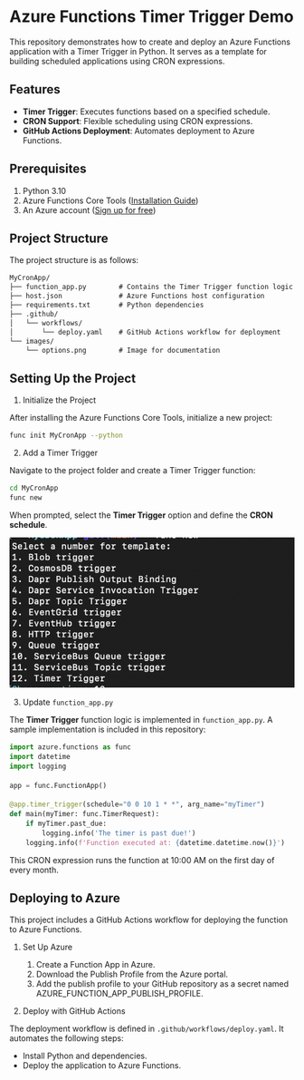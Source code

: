 # Azure Functions Timer Trigger Demo

This repository demonstrates how to create and deploy an Azure Functions application with a Timer Trigger in Python. It serves as a template for building scheduled applications using CRON expressions.

## Features

- **Timer Trigger**: Executes functions based on a specified schedule.
- **CRON Support**: Flexible scheduling using CRON expressions.
- **GitHub Actions Deployment**: Automates deployment to Azure Functions.

## Prerequisites

1.	Python 3.10
2.	Azure Functions Core Tools ([Installation Guide](https://learn.microsoft.com/en-us/azure/azure-functions/functions-run-local?tabs=macos%2Cisolated-process%2Cnode-v4%2Cpython-v2%2Chttp-trigger%2Ccontainer-apps&pivots=programming-language-python))
3.	An Azure account ([Sign up for free](https://azure.microsoft.com/en-us/pricing/purchase-options/azure-account?icid=azurefreeaccount))

## Project Structure

The project structure is as follows:

```
MyCronApp/
├── function_app.py        # Contains the Timer Trigger function logic
├── host.json              # Azure Functions host configuration
├── requirements.txt       # Python dependencies
├── .github/
│   └── workflows/
│       └── deploy.yaml    # GitHub Actions workflow for deployment
└── images/
    └── options.png        # Image for documentation
```

## Setting Up the Project

1. Initialize the Project

After installing the Azure Functions Core Tools, initialize a new project:

```bash
func init MyCronApp --python
```

2. Add a Timer Trigger

Navigate to the project folder and create a Timer Trigger function:

```bash
cd MyCronApp
func new
```

When prompted, select the **Timer Trigger** option and define the **CRON schedule**.

![options](MyCronApp/images/options.png)

3. Update `function_app.py`

The **Timer Trigger** function logic is implemented in `function_app.py`. A sample implementation is included in this repository:

```python
import azure.functions as func
import datetime
import logging

app = func.FunctionApp()

@app.timer_trigger(schedule="0 0 10 1 * *", arg_name="myTimer")
def main(myTimer: func.TimerRequest):
    if myTimer.past_due:
        logging.info('The timer is past due!')
    logging.info(f'Function executed at: {datetime.datetime.now()}')
```

This CRON expression runs the function at 10:00 AM on the first day of every month.

## Deploying to Azure

This project includes a GitHub Actions workflow for deploying the function to Azure Functions.

1. Set Up Azure

	1.	Create a Function App in Azure.
	2.	Download the Publish Profile from the Azure portal.
	3.	Add the publish profile to your GitHub repository as a secret named AZURE_FUNCTION_APP_PUBLISH_PROFILE.

2. Deploy with GitHub Actions

The deployment workflow is defined in `.github/workflows/deploy.yaml`. It automates the following steps:

- Install Python and dependencies.
- Deploy the application to Azure Functions.
